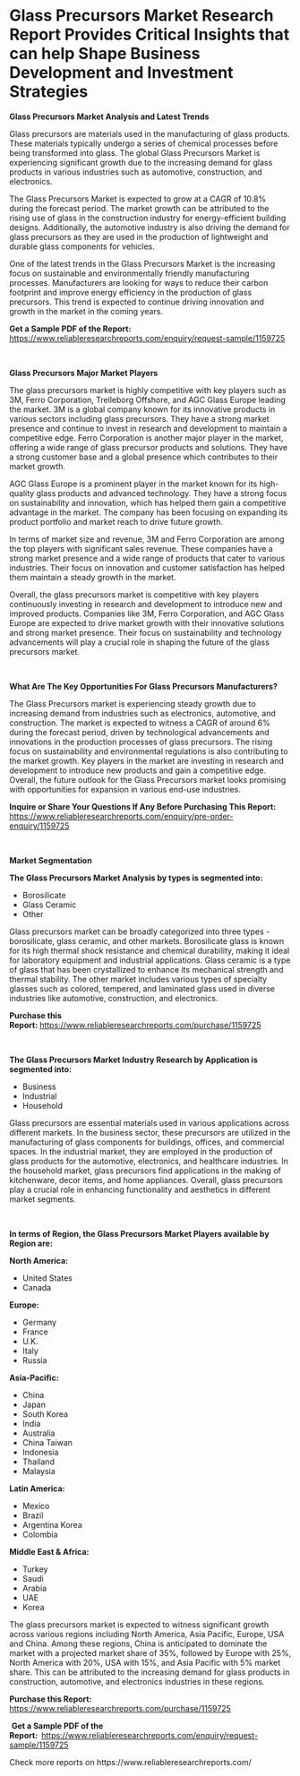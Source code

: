 <p><h1>Glass Precursors Market Research Report Provides Critical Insights that can help Shape Business Development and Investment Strategies</h1></p><p><strong>Glass Precursors Market Analysis and Latest Trends</strong></p>
<p><p>Glass precursors are materials used in the manufacturing of glass products. These materials typically undergo a series of chemical processes before being transformed into glass. The global Glass Precursors Market is experiencing significant growth due to the increasing demand for glass products in various industries such as automotive, construction, and electronics. </p><p>The Glass Precursors Market is expected to grow at a CAGR of 10.8% during the forecast period. The market growth can be attributed to the rising use of glass in the construction industry for energy-efficient building designs. Additionally, the automotive industry is also driving the demand for glass precursors as they are used in the production of lightweight and durable glass components for vehicles.</p><p>One of the latest trends in the Glass Precursors Market is the increasing focus on sustainable and environmentally friendly manufacturing processes. Manufacturers are looking for ways to reduce their carbon footprint and improve energy efficiency in the production of glass precursors. This trend is expected to continue driving innovation and growth in the market in the coming years.</p></p>
<p><strong>Get a Sample PDF of the Report:&nbsp;</strong> <a href="https://www.reliableresearchreports.com/enquiry/request-sample/1159725">https://www.reliableresearchreports.com/enquiry/request-sample/1159725</a></p>
<p>&nbsp;</p>
<p><strong>Glass Precursors Major Market Players</strong></p>
<p><p>The glass precursors market is highly competitive with key players such as 3M, Ferro Corporation, Trelleborg Offshore, and AGC Glass Europe leading the market. 3M is a global company known for its innovative products in various sectors including glass precursors. They have a strong market presence and continue to invest in research and development to maintain a competitive edge. Ferro Corporation is another major player in the market, offering a wide range of glass precursor products and solutions. They have a strong customer base and a global presence which contributes to their market growth.</p><p>AGC Glass Europe is a prominent player in the market known for its high-quality glass products and advanced technology. They have a strong focus on sustainability and innovation, which has helped them gain a competitive advantage in the market. The company has been focusing on expanding its product portfolio and market reach to drive future growth.</p><p>In terms of market size and revenue, 3M and Ferro Corporation are among the top players with significant sales revenue. These companies have a strong market presence and a wide range of products that cater to various industries. Their focus on innovation and customer satisfaction has helped them maintain a steady growth in the market.</p><p>Overall, the glass precursors market is competitive with key players continuously investing in research and development to introduce new and improved products. Companies like 3M, Ferro Corporation, and AGC Glass Europe are expected to drive market growth with their innovative solutions and strong market presence. Their focus on sustainability and technology advancements will play a crucial role in shaping the future of the glass precursors market.</p></p>
<p>&nbsp;</p>
<p><strong>What Are The Key Opportunities For Glass Precursors Manufacturers?</strong></p>
<p><p>The Glass Precursors market is experiencing steady growth due to increasing demand from industries such as electronics, automotive, and construction. The market is expected to witness a CAGR of around 6% during the forecast period, driven by technological advancements and innovations in the production processes of glass precursors. The rising focus on sustainability and environmental regulations is also contributing to the market growth. Key players in the market are investing in research and development to introduce new products and gain a competitive edge. Overall, the future outlook for the Glass Precursors market looks promising with opportunities for expansion in various end-use industries.</p></p>
<p><strong>Inquire or Share Your Questions If Any Before Purchasing This Report:</strong> <a href="https://www.reliableresearchreports.com/enquiry/pre-order-enquiry/1159725">https://www.reliableresearchreports.com/enquiry/pre-order-enquiry/1159725</a></p>
<p>&nbsp;</p>
<p><strong>Market Segmentation</strong></p>
<p><strong>The Glass Precursors Market Analysis by types is segmented into:</strong></p>
<p><ul><li>Borosilicate</li><li>Glass Ceramic</li><li>Other</li></ul></p>
<p><p>Glass precursors market can be broadly categorized into three types - borosilicate, glass ceramic, and other markets. Borosilicate glass is known for its high thermal shock resistance and chemical durability, making it ideal for laboratory equipment and industrial applications. Glass ceramic is a type of glass that has been crystallized to enhance its mechanical strength and thermal stability. The other market includes various types of specialty glasses such as colored, tempered, and laminated glass used in diverse industries like automotive, construction, and electronics.</p></p>
<p><strong>Purchase this Report:&nbsp;</strong><a href="https://www.reliableresearchreports.com/purchase/1159725">https://www.reliableresearchreports.com/purchase/1159725</a></p>
<p>&nbsp;</p>
<p><strong>The Glass Precursors Market Industry Research by Application is segmented into:</strong></p>
<p><ul><li>Business</li><li>Industrial</li><li>Household</li></ul></p>
<p><p>Glass precursors are essential materials used in various applications across different markets. In the business sector, these precursors are utilized in the manufacturing of glass components for buildings, offices, and commercial spaces. In the industrial market, they are employed in the production of glass products for the automotive, electronics, and healthcare industries. In the household market, glass precursors find applications in the making of kitchenware, decor items, and home appliances. Overall, glass precursors play a crucial role in enhancing functionality and aesthetics in different market segments.</p></p>
<p>&nbsp;</p>
<p><strong>In terms of Region, the Glass Precursors Market Players available by Region are:</strong></p>
<p>
    <p> <strong> North America: </strong>
        <ul>
            <li>United States</li>
            <li>Canada</li>
        </ul>
        </p> 
    <p> <strong> Europe: </strong>
        <ul>
            <li>Germany</li>
            <li>France</li>
            <li>U.K.</li>
            <li>Italy</li>
            <li>Russia</li>
        </ul>
        </p> 
    <p> <strong> Asia-Pacific: </strong>
        <ul>
            <li>China</li>
            <li>Japan</li>
            <li>South Korea</li>
            <li>India</li>
            <li>Australia</li>
            <li>China Taiwan</li>
            <li>Indonesia</li>
            <li>Thailand</li>
            <li>Malaysia</li>
        </ul>
        </p> 
    <p> <strong> Latin America: </strong>
        <ul>
            <li>Mexico</li>
            <li>Brazil</li>
            <li>Argentina Korea</li>
            <li>Colombia</li>
        </ul>
        </p> 
    <p> <strong> Middle East & Africa: </strong>
        <ul>
            <li>Turkey</li>
            <li>Saudi</li>
            <li>Arabia</li>
            <li>UAE</li>
            <li>Korea</li>
        </ul>
    </p>
    </p>
<p><p>The glass precursors market is expected to witness significant growth across various regions including North America, Asia Pacific, Europe, USA and China. Among these regions, China is anticipated to dominate the market with a projected market share of 35%, followed by Europe with 25%, North America with 20%, USA with 15%, and Asia Pacific with 5% market share. This can be attributed to the increasing demand for glass products in construction, automotive, and electronics industries in these regions.</p></p>
<p><strong>Purchase this Report: </strong><a href="https://www.reliableresearchreports.com/purchase/1159725">https://www.reliableresearchreports.com/purchase/1159725</a></p>
<p>&nbsp;<strong>Get a Sample PDF of the Report:&nbsp;&nbsp;</strong><a href="https://www.reliableresearchreports.com/enquiry/request-sample/1159725">https://www.reliableresearchreports.com/enquiry/request-sample/1159725</a></p>
<p><strong></strong></p>
<p>Check more reports on https://www.reliableresearchreports.com/</p>